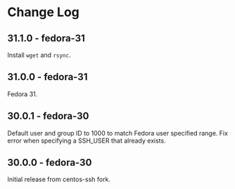# Change Log

## 31.1.0 - fedora-31

Install `wget` and `rsync`.

## 31.0.0 - fedora-31

Fedora 31.

## 30.0.1 - fedora-30

Default user and group ID to 1000 to match Fedora user specified range.
Fix error when specifying a SSH_USER that already exists.

## 30.0.0 - fedora-30

Initial release from centos-ssh fork.

